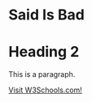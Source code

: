 <!DOCTYPE html>
<html>
<title>HTML Tutorial</title>
<body>

<h1>Said Is Bad</h1>
  <h1>Heading 2</h2>
<p>This is a paragraph.</p>

</body>
<a href="https://www.w3schools.com/">Visit W3Schools.com!</a>
</html>
